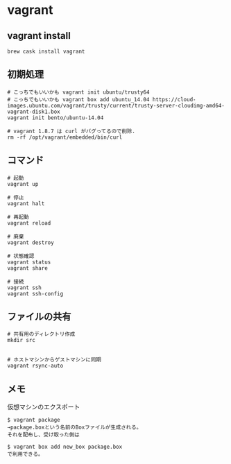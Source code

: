 # vagrant

## vagrant install
```
brew cask install vagrant
```

## 初期処理
```
# こっちでもいいかも vagrant init ubuntu/trusty64
# こっちでもいいかも vagrant box add ubuntu_14.04 https://cloud-images.ubuntu.com/vagrant/trusty/current/trusty-server-cloudimg-amd64-vagrant-disk1.box
vagrant init bento/ubuntu-14.04
```

```
# vagrant 1.8.7 は curl がバグってるので削除.
rm -rf /opt/vagrant/embedded/bin/curl
```

## コマンド
```
# 起動
vagrant up

# 停止
vagrant halt

# 再起動
vagrant reload

# 廃棄
vagrant destroy

# 状態確認
vagrant status
vagrant share

# 接続
vagrant ssh
vagrant ssh-config
```

## ファイルの共有

```
# 共有用のディレクトリ作成
mkdir src


# ホストマシンからゲストマシンに同期
vagrant rsync-auto
```

## メモ

仮想マシンのエクスポート

```
$ vagrant package
→package.boxという名前のBoxファイルが生成される。
それを配布し、受け取った側は

$ vagrant box add new_box package.box
で利用できる。
```
